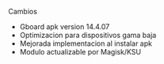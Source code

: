 Cambios

+ Gboard apk version 14.4.07
+ Optimizacion para dispositivos gama baja
+ Mejorada implementacion al instalar apk
+ Modulo actualizable por Magisk/KSU
